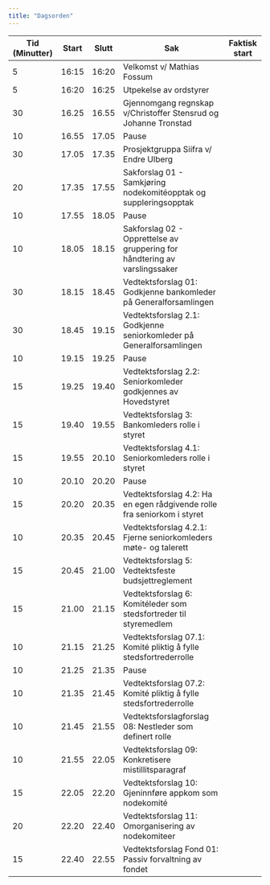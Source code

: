 ```yaml
---
title: "Dagsorden"
---
```


|  Tid (Minutter) | Start   | Slutt   | Sak   | Faktisk start   |
|---|---|---|---|---|
| 5  | 16:15 | 16:20 | Velkomst v/ Mathias Fossum ||
| 5  | 16:20 | 16:25 | Utpekelse av ordstyrer ||
| 30 | 16.25 | 16.55 | Gjennomgang regnskap v/Christoffer Stensrud og Johanne Tronstad  ||
| 10 | 16.55 | 17.05 | Pause  |  |
| 30 | 17.05 | 17.35 | Prosjektgruppa Siifra v/ Endre Ulberg ||
| 20 | 17.35 | 17.55 | Sakforslag 01 - Samkjøring nodekomitéopptak og suppleringsopptak ||
| 10 | 17.55 | 18.05 | Pause  |  |
| 10 | 18.05 | 18.15 | Sakforslag 02 - Opprettelse av gruppering for håndtering av varslingssaker  |  |
| 30 | 18.15 | 18.45 | Vedtektsforslag 01: Godkjenne bankomleder på Generalforsamlingen ||
| 30 | 18.45 | 19.15 | Vedtektsforslag 2.1: Godkjenne seniorkomleder på Generalforsamlingen ||
| 10 | 19.15 | 19.25 | Pause  |  |
| 15 | 19.25 | 19.40 | Vedtektsforslag 2.2: Seniorkomleder godkjennes av Hovedstyret ||
| 15 | 19.40 | 19.55 | Vedtektsforslag 3: Bankomleders rolle i styret ||
| 15 | 19.55 | 20.10 | Vedtektsforslag 4.1: Seniorkomleders rolle i styret ||
| 10 | 20.10 | 20.20 | Pause  |  |
| 15 | 20.20 | 20.35 | Vedtektsforslag 4.2: Ha en egen rådgivende rolle fra seniorkom i styret ||
| 10 | 20.35 | 20.45 | Vedtektsforslag 4.2.1: Fjerne seniorkomleders møte- og talerett  |  |
| 15 | 20.45 | 21.00 | Vedtektsforslag 5: Vedtektsfeste budsjettreglement  ||
| 15 | 21.00 | 21.15 | Vedtektsforslag 6: Komitéleder som stedsfortreder til styremedlem  ||
| 10 | 21.15 | 21.25 | Vedtektsforslag 07.1: Komité pliktig å fylle stedsfortrederrolle  |  |
| 10 | 21.25 | 21.35 | Pause  |  |
| 10 | 21.35 | 21.45 | Vedtektsforslag 07.2: Komité pliktig å fylle stedsfortrederrolle  |  |
| 10 | 21.45 | 21.55 | Vedtektsforslagforslag 08: Nestleder som definert rolle  |  |
| 10 | 21.55 | 22.05 | Vedtektsforslag 09: Konkretisere mistillitsparagraf   |  |
| 15 | 22.05 | 22.20 | Vedtektsforslag 10: Gjeninnføre appkom som nodekomité  ||
| 20 | 22.20 | 22.40 | Vedtektsforslag 11: Omorganisering av nodekomiteer ||
| 15 | 22.40 | 22.55 | Vedtektsforslag Fond 01: Passiv forvaltning av fondet ||